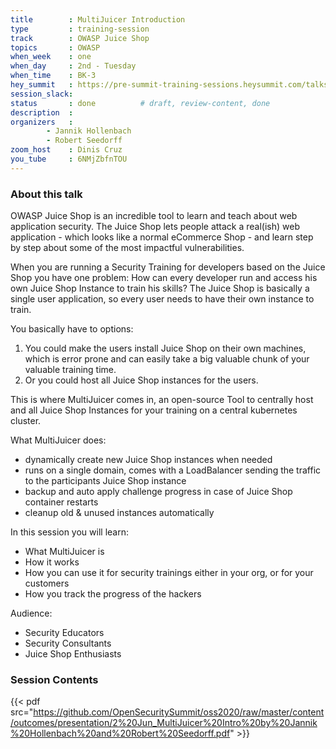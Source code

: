 ```yaml
---
title        : MultiJuicer Introduction
type         : training-session
track        : OWASP Juice Shop
topics       : OWASP
when_week    : one
when_day     : 2nd - Tuesday
when_time    : BK-3
hey_summit   : https://pre-summit-training-sessions.heysummit.com/talks/multijuicer-introduction/
session_slack:
status       : done          # draft, review-content, done
description  :
organizers   : 
        - Jannik Hollenbach
        - Robert Seedorff 
zoom_host    : Dinis Cruz
you_tube     : 6NMjZbfnTOU
---
```


### About this talk

OWASP Juice Shop is an incredible tool to learn and teach about web
application security. The Juice Shop lets people attack a real(ish) web
application - which looks like a normal eCommerce Shop - and learn step
by step about some of the most impactful vulnerabilities.

When you are running a Security Training for developers based on the
Juice Shop you have one problem: How can every developer run and access
his own Juice Shop Instance to train his skills? The Juice Shop is
basically a single user application, so every user needs to have their
own instance to train.

You basically have to options:

1. You could make the users install Juice Shop on their own machines,
   which is error prone and can easily take a big valuable chunk of your
   valuable training time.
2. Or you could host all Juice Shop instances for the users.

This is where MultiJuicer comes in, an open-source Tool to centrally
host and all Juice Shop Instances for your training on a central
kubernetes cluster.

What MultiJuicer does:

* dynamically create new Juice Shop instances when needed
* runs on a single domain, comes with a LoadBalancer sending the traffic
  to the participants Juice Shop instance
* backup and auto apply challenge progress in case of Juice Shop
  container restarts
* cleanup old & unused instances automatically

In this session you will learn:

* What MultiJuicer is
* How it works
* How you can use it for security trainings either in your org, or for
  your customers
* How you track the progress of the hackers

Audience:

* Security Educators
* Security Consultants
* Juice Shop Enthusiasts


### Session Contents

{{< pdf src="https://github.com/OpenSecuritySummit/oss2020/raw/master/content/outcomes/presentation/2%20Jun_MultiJuicer%20Intro%20by%20Jannik%20Hollenbach%20and%20Robert%20Seedorff.pdf" >}}
